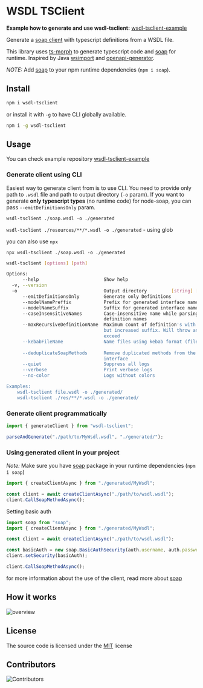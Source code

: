 # WSDL TSClient

**Example how to generate and use wsdl-tsclient:** [wsdl-tsclient-example](https://github.com/dderevjanik/wsdl-tsclient-example)

Generate a [soap client](https://www.npmjs.com/package/soap) with typescript definitions from a WSDL file.

This library uses [ts-morph](https://www.npmjs.com/package/ts-morph) to generate typescript code and [soap](https://github.com/vpulim/node-soap) for runtime. Inspired by Java [wsimport](https://docs.oracle.com/javase/8/docs/technotes/tools/unix/wsimport.html) and [openapi-generator](https://github.com/OpenAPITools/openapi-generator).

*NOTE:* Add [soap](https://www.npmjs.com/package/soap) to your npm runtime dependencies (`npm i soap`).

## Install

```sh
npm i wsdl-tsclient
```

or install it with `-g` to have CLI globally available.

```sh
npm i -g wsdl-tsclient
```

## Usage

You can check example repository [wsdl-tsclient-example](https://github.com/dderevjanik/wsdl-tsclient-example)

### Generate client using CLI

Easiest way to generate client from is to use CLI. You need to provide only path to `.wsdl` file and
path to output directory (`-o` param). If you want to generate **only typescript types** (no runtime code) for node-soap, you can pass `--emitDefinitionsOnly` param.

`wsdl-tsclient ./soap.wsdl -o ./generated`

`wsdl-tsclient ./resources/**/*.wsdl -o ./generated` - using glob

you can also use `npx`

`npx wsdl-tsclient ./soap.wsdl -o ./generated`

```bash
wsdl-tsclient [options] [path]

Options:
      --help                        Show help                          [boolean]
  -v, --version                                                        [boolean]
  -o                                Output directory         [string] [required]
      --emitDefinitionsOnly         Generate only Definitions          [boolean]
      --modelNamePreffix            Prefix for generated interface names[string]
      --modelNameSuffix             Suffix for generated interface names[string]
      --caseInsensitiveNames        Case-insensitive name while parsing
                                    definition names                   [boolean]
      --maxRecursiveDefinitionName  Maximum count of definition's with same name
                                    but increased suffix. Will throw an error if
                                    exceed                              [number]
      --kebabFileName               Name files using kebab format (file-name.ts)
                                                                        [boolean]
      --deduplicateSoapMethods      Remove duplicated methods from the client 
                                    interface                          [boolean]
      --quiet                       Suppress all logs                  [boolean]
      --verbose                     Print verbose logs                 [boolean]
      --no-color                    Logs without colors                [boolean]

Examples:
    wsdl-tsclient file.wsdl -o ./generated/
    wsdl-tsclient ./res/**/*.wsdl -o ./generated/
```

### Generate client programmatically

```typescript
import { generateClient } from "wsdl-tsclient";

parseAndGenerate("./path/to/MyWsdl.wsdl", "./generated/");
```

### Using generated client in your project

*Note:* Make sure you have [soap](https://www.npmjs.com/package/soap) package in your runtime dependencies (`npm i soap`)

```typescript
import { createClientAsync } from "./generated/MyWsdl";

const client = await createClientAsync("./path/to/wsdl.wsdl");
client.CallSoapMethodAsync();
```

Setting basic auth 

```typescript
import soap from "soap";
import { createClientAsync } from "./generated/MyWsdl";

const client = await createClientAsync("./path/to/wsdl.wsdl");

const basicAuth = new soap.BasicAuthSecurity(auth.username, auth.password);
client.setSecurity(basicAuth);

client.CallSoapMethodAsync();
```

for more information about the use of the client, read more about [soap](https://github.com/vpulim/node-soap)

## How it works

![overview](./docs/Overview.png)

## License

The source code is licensed under the [MIT](./LICENSE) license

## Contributors

![Contributors](https://contrib.rocks/image?repo=dderevjanik/wsdl-tsclient)
